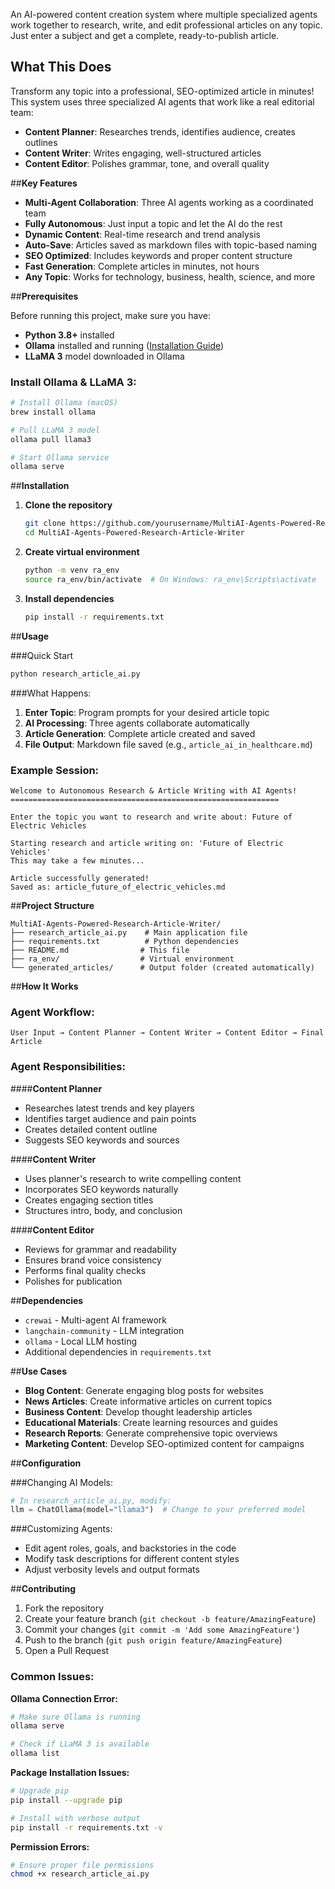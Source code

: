 An AI-powered content creation system where multiple specialized agents work together to research, write, and edit professional articles on any topic. Just enter a subject and get a complete, ready-to-publish article.

## **What This Does**

Transform any topic into a professional, SEO-optimized article in minutes! This system uses three specialized AI agents that work like a real editorial team:

- **Content Planner**: Researches trends, identifies audience, creates outlines
- **Content Writer**: Writes engaging, well-structured articles  
- **Content Editor**: Polishes grammar, tone, and overall quality

##**Key Features**

- **Multi-Agent Collaboration**: Three AI agents working as a coordinated team
- **Fully Autonomous**: Just input a topic and let the AI do the rest
- **Dynamic Content**: Real-time research and trend analysis
- **Auto-Save**: Articles saved as markdown files with topic-based naming
- **SEO Optimized**: Includes keywords and proper content structure
- **Fast Generation**: Complete articles in minutes, not hours
- **Any Topic**: Works for technology, business, health, science, and more

##**Prerequisites**

Before running this project, make sure you have:

- **Python 3.8+** installed
- **Ollama** installed and running ([Installation Guide](https://ollama.ai))
- **LLaMA 3** model downloaded in Ollama

### Install Ollama & LLaMA 3:
```bash
# Install Ollama (macOS)
brew install ollama

# Pull LLaMA 3 model
ollama pull llama3

# Start Ollama service
ollama serve
```

##**Installation**

1. **Clone the repository**
   ```bash
   git clone https://github.com/yourusername/MultiAI-Agents-Powered-Research-Article-Writer.git
   cd MultiAI-Agents-Powered-Research-Article-Writer
   ```

2. **Create virtual environment**
   ```bash
   python -m venv ra_env
   source ra_env/bin/activate  # On Windows: ra_env\Scripts\activate
   ```

3. **Install dependencies**
   ```bash
   pip install -r requirements.txt
   ```

##**Usage**

###Quick Start
```bash
python research_article_ai.py
```

###What Happens:
1. **Enter Topic**: Program prompts for your desired article topic
2. **AI Processing**: Three agents collaborate automatically
3. **Article Generation**: Complete article created and saved
4. **File Output**: Markdown file saved (e.g., `article_ai_in_healthcare.md`)

### Example Session:
```
Welcome to Autonomous Research & Article Writing with AI Agents!
============================================================

Enter the topic you want to research and write about: Future of Electric Vehicles

Starting research and article writing on: 'Future of Electric Vehicles'
This may take a few minutes...

Article successfully generated!
Saved as: article_future_of_electric_vehicles.md
```

##**Project Structure**

```
MultiAI-Agents-Powered-Research-Article-Writer/
├── research_article_ai.py    # Main application file
├── requirements.txt          # Python dependencies
├── README.md                # This file
├── ra_env/                  # Virtual environment
└── generated_articles/      # Output folder (created automatically)
```

##**How It Works**

### Agent Workflow:
```
User Input → Content Planner → Content Writer → Content Editor → Final Article
```

### Agent Responsibilities:

####**Content Planner**
- Researches latest trends and key players
- Identifies target audience and pain points
- Creates detailed content outline
- Suggests SEO keywords and sources

####**Content Writer** 
- Uses planner's research to write compelling content
- Incorporates SEO keywords naturally
- Creates engaging section titles
- Structures intro, body, and conclusion

####**Content Editor**
- Reviews for grammar and readability
- Ensures brand voice consistency
- Performs final quality checks
- Polishes for publication

##**Dependencies**

- `crewai` - Multi-agent AI framework
- `langchain-community` - LLM integration
- `ollama` - Local LLM hosting
- Additional dependencies in `requirements.txt`

##**Use Cases**

- **Blog Content**: Generate engaging blog posts for websites
- **News Articles**: Create informative articles on current topics  
- **Business Content**: Develop thought leadership articles
- **Educational Materials**: Create learning resources and guides
- **Research Reports**: Generate comprehensive topic overviews
- **Marketing Content**: Develop SEO-optimized content for campaigns

##**Configuration**

###Changing AI Models:
```python
# In research_article_ai.py, modify:
llm = ChatOllama(model="llama3")  # Change to your preferred model
```

###Customizing Agents:
- Edit agent roles, goals, and backstories in the code
- Modify task descriptions for different content styles
- Adjust verbosity levels and output formats

##**Contributing**

1. Fork the repository
2. Create your feature branch (`git checkout -b feature/AmazingFeature`)
3. Commit your changes (`git commit -m 'Add some AmazingFeature'`)
4. Push to the branch (`git push origin feature/AmazingFeature`)
5. Open a Pull Request


### Common Issues:

**Ollama Connection Error:**
```bash
# Make sure Ollama is running
ollama serve

# Check if LLaMA 3 is available
ollama list
```

**Package Installation Issues:**
```bash
# Upgrade pip
pip install --upgrade pip

# Install with verbose output
pip install -r requirements.txt -v
```

**Permission Errors:**
```bash
# Ensure proper file permissions
chmod +x research_article_ai.py
```
